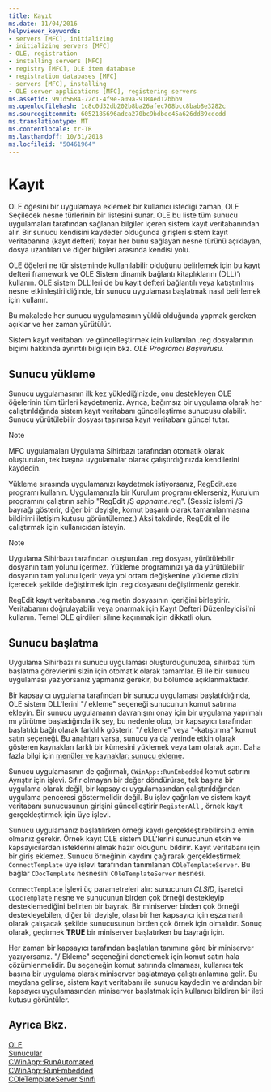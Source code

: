 ```yaml
---
title: Kayıt
ms.date: 11/04/2016
helpviewer_keywords:
- servers [MFC], initializing
- initializing servers [MFC]
- OLE, registration
- installing servers [MFC]
- registry [MFC], OLE item database
- registration databases [MFC]
- servers [MFC], installing
- OLE server applications [MFC], registering servers
ms.assetid: 991d5684-72c1-4f9e-a09a-9184ed12bbb9
ms.openlocfilehash: 1c8c0d32db202b8ba26afec708bcc8bab8e3282c
ms.sourcegitcommit: 6052185696adca270bc9bdbec45a626dd89cdcdd
ms.translationtype: MT
ms.contentlocale: tr-TR
ms.lasthandoff: 10/31/2018
ms.locfileid: "50461964"
---
```

# <a name="registration"></a>Kayıt

OLE öğesini bir uygulamaya eklemek bir kullanıcı istediği zaman, OLE Seçilecek nesne türlerinin bir listesini sunar. OLE bu liste tüm sunucu uygulamaları tarafından sağlanan bilgiler içeren sistem kayıt veritabanından alır. Bir sunucu kendisini kaydeder olduğunda girişleri sistem kayıt veritabanına (kayıt defteri) koyar her bunu sağlayan nesne türünü açıklayan, dosya uzantıları ve diğer bilgileri arasında kendisi yolu.

OLE öğeleri ne tür sisteminde kullanılabilir olduğunu belirlemek için bu kayıt defteri framework ve OLE Sistem dinamik bağlantı kitaplıklarını (DLL)'ı kullanın. OLE sistem DLL'leri de bu kayıt defteri bağlantılı veya katıştırılmış nesne etkinleştirildiğinde, bir sunucu uygulaması başlatmak nasıl belirlemek için kullanır.

Bu makalede her sunucu uygulamasının yüklü olduğunda yapmak gereken açıklar ve her zaman yürütülür.

Sistem kayıt veritabanı ve güncelleştirmek için kullanılan .reg dosyalarının biçimi hakkında ayrıntılı bilgi için bkz. *OLE Programcı Başvurusu*.

##  <a name="_core_server_installation"></a> Sunucu yükleme

Sunucu uygulamasının ilk kez yüklediğinizde, onu destekleyen OLE öğelerinin tüm türleri kaydetmeniz. Ayrıca, bağımsız bir uygulama olarak her çalıştırıldığında sistem kayıt veritabanı güncelleştirme sunucusu olabilir. Sunucu yürütülebilir dosyası taşınırsa kayıt veritabanı güncel tutar.

> [!NOTE]
>  MFC uygulamaları Uygulama Sihirbazı tarafından otomatik olarak oluşturulan, tek başına uygulamalar olarak çalıştırdığınızda kendilerini kaydedin.

Yükleme sırasında uygulamanızı kaydetmek istiyorsanız, RegEdit.exe programı kullanın. Uygulamanızla bir Kurulum programı eklerseniz, Kurulum programını çalıştırın sahip "RegEdit /S *appname*.reg". (Sessiz işlemi /S bayrağı gösterir, diğer bir deyişle, komut başarılı olarak tamamlanmasına bildirimi iletişim kutusu görüntülemez.) Aksi takdirde, RegEdit el ile çalıştırmak için kullanıcıdan isteyin.

> [!NOTE]
>  Uygulama Sihirbazı tarafından oluşturulan .reg dosyası, yürütülebilir dosyanın tam yolunu içermez. Yükleme programınızı ya da yürütülebilir dosyanın tam yolunu içerir veya yol ortam değişkenine yükleme dizini içerecek şekilde değiştirmek için .reg dosyasını değiştirmeniz gerekir.

RegEdit kayıt veritabanına .reg metin dosyasının içeriğini birleştirir. Veritabanını doğrulayabilir veya onarmak için Kayıt Defteri Düzenleyicisi'ni kullanın. Temel OLE girdileri silme kaçınmak için dikkatli olun.

##  <a name="_core_server_initialization"></a> Sunucu başlatma

Uygulama Sihirbazı'nı sunucu uygulaması oluşturduğunuzda, sihirbaz tüm başlatma görevlerini sizin için otomatik olarak tamamlar. El ile bir sunucu uygulaması yazıyorsanız yapmanız gerekir, bu bölümde açıklanmaktadır.

Bir kapsayıcı uygulama tarafından bir sunucu uygulaması başlatıldığında, OLE sistem DLL'lerini "/ ekleme" seçeneği sunucunun komut satırına ekleyin. Bir sunucu uygulamanın davranışını onay için bir uygulama yapılmalı mı yürütme başladığında ilk şey, bu nedenle olup, bir kapsayıcı tarafından başlatıldı bağlı olarak farklılık gösterir. "/ ekleme" veya "-katıştırma" komut satırı seçeneği. Bu anahtarı varsa, sunucu ya da yerinde etkin olarak gösteren kaynakları farklı bir kümesini yüklemek veya tam olarak açın. Daha fazla bilgi için [menüler ve kaynaklar: sunucu ekleme](../mfc/menus-and-resources-server-additions.md).

Sunucu uygulamasının de çağırmalı, `CWinApp::RunEmbedded` komut satırını Ayrıştır için işlevi. Sıfır olmayan bir değer döndürürse, tek başına bir uygulama olarak değil, bir kapsayıcı uygulamasından çalıştırıldığından uygulama penceresi göstermelidir değil. Bu işlev çağrıları ve sistem kayıt veritabanı sunucusunun girişini güncelleştirir `RegisterAll` , örnek kayıt gerçekleştirmek için üye işlevi.

Sunucu uygulamanız başlatılırken örneği kaydı gerçekleştirebilirsiniz emin olmanız gerekir. Örnek kayıt OLE sistem DLL'lerini sunucunun etkin ve kapsayıcılardan isteklerini almak hazır olduğunu bildirir. Kayıt veritabanı için bir giriş eklemez. Sunucu örneğinin kaydını çağırarak gerçekleştirmek `ConnectTemplate` üye işlevi tarafından tanımlanan `COleTemplateServer`. Bu bağlar `CDocTemplate` nesnesini `COleTemplateServer` nesnesi.

`ConnectTemplate` İşlevi üç parametreleri alır: sunucunun *CLSID*, işaretçi `CDocTemplate` nesne ve sunucunun birden çok örneği destekleyip desteklemediğini belirten bir bayrak. Bir miniserver birden çok örneği destekleyebilen, diğer bir deyişle, olası bir her kapsayıcı için eşzamanlı olarak çalışacak şekilde sunucusunun birden çok örnek için olmalıdır. Sonuç olarak, geçirmek **TRUE** bir miniserver başlatırken bu bayrağı için.

Her zaman bir kapsayıcı tarafından başlatılan tanımına göre bir miniserver yazıyorsanız. "/ Ekleme" seçeneğini denetlemek için komut satırı hala çözümlenmelidir. Bu seçeneğin komut satırında olmaması, kullanıcı tek başına bir uygulama olarak miniserver başlatmaya çalıştı anlamına gelir. Bu meydana gelirse, sistem kayıt veritabanı ile sunucu kaydedin ve ardından bir kapsayıcı uygulamasından miniserver başlatmak için kullanıcı bildiren bir ileti kutusu görüntüler.

## <a name="see-also"></a>Ayrıca Bkz.

[OLE](../mfc/ole-in-mfc.md)<br/>
[Sunucular](../mfc/servers.md)<br/>
[CWinApp::RunAutomated](../mfc/reference/cwinapp-class.md#runautomated)<br/>
[CWinApp::RunEmbedded](../mfc/reference/cwinapp-class.md#runembedded)<br/>
[COleTemplateServer Sınıfı](../mfc/reference/coletemplateserver-class.md)
